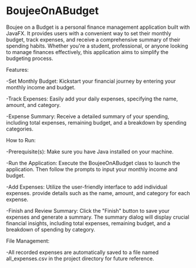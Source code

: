 # BoujeeOnABudget

Boujee on a Budget is a personal finance management application built with JavaFX. It provides users with a convenient way to set their monthly budget, track expenses, and receive a comprehensive summary of their spending habits. Whether you're a student, professional, or anyone looking to manage finances effectively, this application aims to simplify the budgeting process.

Features:

  -Set Monthly Budget: Kickstart your financial journey by entering your monthly income and budget.
  
  -Track Expenses: Easily add your daily expenses, specifying the name, amount, and category.
  
  -Expense Summary: Receive a detailed summary of your spending, including total expenses, remaining budget, and a breakdown by spending categories.

How to Run:

  -Prerequisite(s): Make sure you have Java installed on your machine.
  
  -Run the Application:
  Execute the BoujeeOnABudget class to launch the application. Then
  follow the prompts to input your monthly income and budget.
  
  -Add Expenses:
  Utilize the user-friendly interface to add individual expenses.
  provide details such as the name, amount, and category for each expense.
  
  -Finish and Review Summary:
  Click the "Finish" button to save your expenses and generate a summary.
  The summary dialog will display crucial financial insights, including total expenses, remaining budget, and a breakdown of spending by category.
  
File Management:

  -All recorded expenses are automatically saved to a file named all_expenses.csv in the project directory for future reference.
